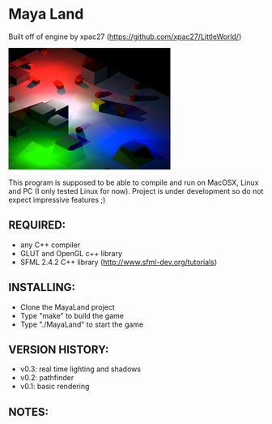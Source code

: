 Maya Land
============

Built off of engine by xpac27 (https://github.com/xpac27/LittleWorld/)

![LittleWorld Preview](https://github.com/xpac27/LittleWorld/raw/master/design/littleWorld_preview.png)

This program is supposed to be able to compile and run on MacOSX, Linux and PC (I only tested Linux for now).
Project is under development so do not expect impressive features ;)


REQUIRED:
---------
* any C++ compiler 
* GLUT and OpenGL c++ library
* SFML 2.4.2 C++ library (http://www.sfml-dev.org/tutorials)


INSTALLING:
-----------
* Clone the MayaLand project
* Type "make" to build the game
* Type "./MayaLand" to start the game


VERSION HISTORY:
----------------
* v0.3: real time lighting and shadows
* v0.2: pathfinder
* v0.1: basic rendering


NOTES:
------

